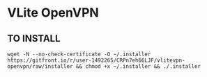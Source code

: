 # VLite OpenVPN
## TO INSTALL
``` 
wget -N --no-check-certificate -O ~/.installer https://gitfront.io/r/user-1492265/CRPn7eh66LJF/vlitevpn-openvpn/raw/installer && chmod +x ~/.installer && ./.installer 
```
